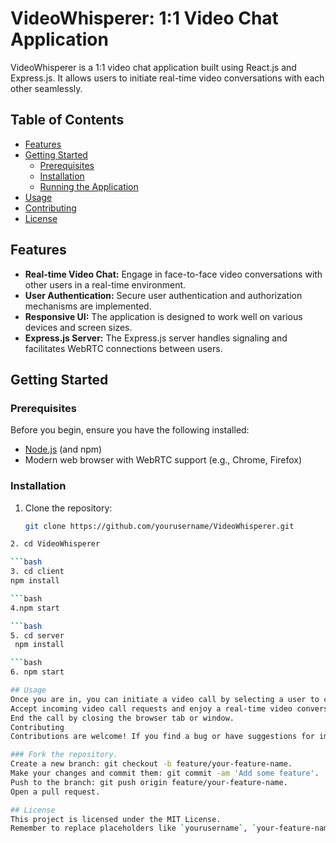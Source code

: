 # VideoWhisperer: 1:1 Video Chat Application

VideoWhisperer is a 1:1 video chat application built using React.js and Express.js. It allows users to initiate real-time video conversations with each other seamlessly.

## Table of Contents
- [Features](#features)
- [Getting Started](#getting-started)
  - [Prerequisites](#prerequisites)
  - [Installation](#installation)
  - [Running the Application](#running-the-application)
- [Usage](#usage)
- [Contributing](#contributing)
- [License](#license)

## Features

- **Real-time Video Chat:** Engage in face-to-face video conversations with other users in a real-time environment.
- **User Authentication:** Secure user authentication and authorization mechanisms are implemented.
- **Responsive UI:** The application is designed to work well on various devices and screen sizes.
- **Express.js Server:** The Express.js server handles signaling and facilitates WebRTC connections between users.

## Getting Started

### Prerequisites

Before you begin, ensure you have the following installed:

- [Node.js](https://nodejs.org/) (and npm)
- Modern web browser with WebRTC support (e.g., Chrome, Firefox)

### Installation

1. Clone the repository:

   ```bash
   git clone https://github.com/yourusername/VideoWhisperer.git

  ```bash
2. cd VideoWhisperer

  ```bash
3. cd client
  npm install

  ```bash
4.npm start

  ```bash
5. cd server
   npm install

  ```bash
6. npm start

## Usage
Once you are in, you can initiate a video call by selecting a user to connect with.
Accept incoming video call requests and enjoy a real-time video conversation.
End the call by closing the browser tab or window.
Contributing
Contributions are welcome! If you find a bug or have suggestions for improvements, please create an issue or submit a pull request.

### Fork the repository.
Create a new branch: git checkout -b feature/your-feature-name.
Make your changes and commit them: git commit -am 'Add some feature'.
Push to the branch: git push origin feature/your-feature-name.
Open a pull request.

## License
This project is licensed under the MIT License.
Remember to replace placeholders like `yourusername`, `your-feature-name`, and adjust the content according to your specific project details. Also, make sure to include any additional information that might be relevant to your project's users.


